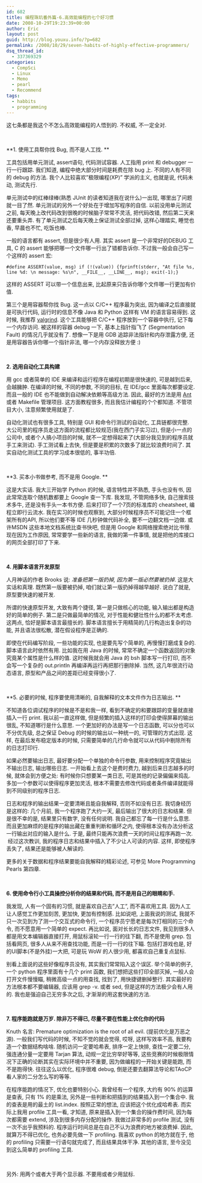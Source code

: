 ```yaml
---
id: 682
title: 编程珠玑番外篇-6.高效能编程的七个好习惯
date: 2008-10-29T19:23:39+00:00
author: Eric
layout: post
guid: http://blog.youxu.info/?p=682
permalink: /2008/10/29/seven-habits-of-highly-effective-programmers/
dsq_thread_id:
  - 337369329
categories:
  - CompSci
  - Linux
  - Memo
  - pearl
  - Recommend
tags:
  - habbits
  - programming
---
```

这七条都是我这个不怎么高效能编程的人悟到的. 不权威, 不一定全对. 

 

**1. 使用工具帮你找 Bug, 而不是人工找. **

工具包括用单元测试, assert语句, 代码测试容器. 人工指用 print 和 debugger 一行一行跟踪. 我们知道, 编程中绝大部分时间是耗费在除 bug 上. 不同的人有不同的 debug 的方法. 我个人比较喜欢&#8221;极限编程(XP)&#8221; 学派的主义, 也就是说, 代码未动, 测试先行. 

单元测试中的红棒绿棒(熟悉 JUnit 的读者知道我在说什么)一出现, 哪里出了问题就一目了然. 单元测试的另外一个好处在于增加写程序的自信. 以前没用单元测试之前, 每天晚上改代码改到很晚的时候脑子常常不灵活, 把代码改错, 然后第二天来还要重头弄. 有了单元测试之后每天晚上保证测试全部过掉, 这样心理踏实, 睡觉也香, 早晨也不忙, 吃饭也棒. 

一般的语言都有 assert, 但是很少有人用. 其实 assert 是一个非常好的DEBUG 工具, C 的 assert 能够把哪一个文件哪一行出了错都告诉你. 不过我一般会自己写一个这样的 assert 宏:

`#define ASSERT(value, msg) if (!(value)) {fprinft(stderr, "At file %s, line %d: \n message: %s\n", __FILE__, __LINE__, msg); exit(-1);}`

这样的 ASSERT 可以带一个信息出来, 比起原来只告诉你哪个文件哪一行更加有价值. 

第三个是用容器帮你找 Bug. 这一点以 C/C++ 程序最为突出, 因为编译之后直接就是可执行代码, 运行时的信息不像 Java 和 Python 这样有 VM 的语言容易得到. 这时候, 我推荐 [valgrind](http://valgrind.org/). 这个工具能够把 C/C++ 程序放到一个容器中执行, 记下每一个内存访问. 被这样的容器 debug 一下, 基本上指针指飞了 (Segmentation Fault) 的情况几乎就没有了. 想像一下是用 GDB 追踪非法指针和内存泄露方便, 还是用容器告诉你哪一个指针非法, 哪一个内存没释放方便 :)

 

**2. 选用自动化工具构建**

用 gcc 或者简单的 IDE 来编译和运行程序在编程初期是很快速的, 可是越到后来, 会越臃肿. 在编译的时候, 不同的参数, 不同的目标, 在 IDE/gcc 里面每次都要设定. 而且一般的 IDE 也不能做到自动解决依赖等高级方法. 因此, 最好的方法是用 [Ant](http://ant.apache.org/) 或者 Makefile 管理项目. 这方面教程很多, 而且我估计编程的个个都知道. 不管项目大小, 注意频繁使用就是了. 

自动化测试也有很多工具, 特别是 GUI 和命令行测试的自动化, 工具链都很完整. 大公司里的程序员走这方面的流程都比较规范(我在西门子实习过), 但是小一点的公司中, 或者个人搞小项目的时候, 就不一定想得起来了(大部分我见到的程序员就手工来测试). 手工测试看上去快, 但是要是积累的次数多了就比较浪费时间了. 其实自动化测试工具的学习成本很低的, 事半功倍. 

 

**3. 买本小书做参考, 而不是用 Google. **

这是大实话. 我大三开始学 Python 的时候, 语言特性并不熟悉, 手头也没有书, 因此常常连取个随机数都要上 Google 查一下库. 我发现, 不管网络多快, 自己搜索技术多牛, 还是没有手头一本书方便. 后来打印了一个7页的标准库的 cheatsheet, 编程立即行云流水. 我在实习的时候也观察到, 大部分时候程序员不可能记住一个框架所有的API, 所以他们要不等 IDE 几秒钟做代码补全, 要不一边翻文档一边做. 或许MSDN 这些本地文档系统比查书快吧, 但是用 Google 和网络搜索绝对比书慢. 现在因为工作原因, 常常要学一些新的语言, 我做的第一件事情, 就是把他的库接口的网页全部打印了下来. 

 

**4. 用脚本语言开发原型**

人月神话的作者 Brooks 说: _准备把第一版扔掉, 因为第一版必然要被扔掉_. 这是大实话和真理. 既然第一版要被扔掉, 咱们就让第一版扔掉得越早越好. 说白了就是, 原型要快速的被开发. 

所谓的快速原型开发, 大致有两个捷径, 第一是只做核心的功能, 输入输出都是构造好的简单的例子. 第二是只做最简单的情况, 对于性能和健壮性什么的都不太考虑. 这两点, 恰好是脚本语言最擅长的. 脚本语言擅长于用精简的几行构造出复杂的功能, 并且语法很松散, 潜在假设程序是正确的. 

即使在代码编写阶段, 一些功能的实现, 也是要先写个简单的, 再慢慢打磨成复杂的. 脚本语言此时依然有用. 比如我在用 Java 的时候, 常常不确定一个函数返回的对象究竟某个属性是什么样的值. 这时候我就会用 Java 的 bsh 脚本写一行打印, 而不会写一个复杂的 out.println 再编译再运行再把那行删除掉. 当然, 这几年很流行动态语言, 原型和产品之间的差距已经变得很小了. 

 

**5. 必要的时候, 程序要使用清晰的, 自我解释的文本文件作为日志输出. **

不知道各位调试程序的时候是不是和我一样, 看到不确定的和要跟踪的变量就直接插入一行 print. 我以前一直这样做, 但是频繁的插入这样的打印会使得屏幕的输出很乱, 不知道哪行是什么意思. 一个更加好的办法是写一个日志函数, 可以分也可以不分优先级, 总之保证 Debug 的时候的输出以一种统一的, 可管理的方式出现. 这样, 在最后发布稳定版本的时候, 只需要简单的几行命令就可以从代码中剔除所有的日志打印行. 

如果必然要输出日志, 最好要分配一个单独的命令行参数, 用来控制程序究竟输出不输出日志, 输出哪些日志. 一开始看上去这个是费时费力, 越到后来日志越多的时候, 就体会到方便之处: 有时候你只想要某一类日志, 可是其他的记录偏偏来捣乱. 多加一个参数可以使得程序更加灵活, 根本不需要去修改代码或者条件编译就能得到不同级别的程序日志.

日志和程序的输出结果一定要清晰且能自我解释, 否则不如没有日志. 我切身经历是这样的: 几个月前, 我一个程序跑了大约一天, 最后输出了很大的日志和结果. 但是很不幸的是, 结果里只有数字, 没有任何说明. 我自己都忘了每一行是什么意思. 而且更加麻烦的是程序的输出藏在重重判断和循环之内, 使得根本没有办法分析这一行输出对应的输入是什么. 于是, 最终只能再次浪费一天的时间让程序再跑一次.  经过这次教训, 我的程序日志和结果中插入了不少让人可读的内容. 这样, 即使程序丢失了, 结果还是能够被人解读的. 

更多的关于数据和程序结果要能自我解释的精彩论述, 可参见 More Programming Pearls 第四章. 

 

**6. 使用命令行小工具操控分析你的结果和代码, 而不是用自己的眼睛和手.**

我发现, 人有一个固有的习惯, 就是喜欢自己去&#8221;人工&#8221;, 而不喜欢用工具. 因为人工让人感觉工作更加刻苦, 更加快, 更加有控制感. 比如说吧, 上面我说的测试, 我就不只一次见到为了测一个交互式的命令行, 一个程序员宁愿老是每次打相同的三个命令, 而不愿意用一个简单的 expect. 再比如说, 面对长长的日志文件, 我见到很多人都是用文本编辑器直接打开, 用鼠标滚轮一行一行的往下翻, 而不是使用 grep. 包括看网页, 很多人从来不用查找功能, 而是一行一行的往下瞄. 包括打游戏也是, 好的UI脚本(不是外挂)一大把, 可是玩 WoW 的人很少用, 都喜欢自己重复点鼠标.

别看上面说的这些好像程序员没有, 其实我们常常陷入这个误区. 举个简单的例子, 一个 python 程序里面有十几个 print 函数, 我们想把这些打印全部灭掉, 一般人会打开文件慢慢瞄, 稍微高级一点的用查找, 找到了, 用快捷键删掉整行. 其实最好的方法根本都不要编辑器, 应该用 grep -v. 或者 sed, 但是这样的方法极少会有人用的. 我也是强迫自己无穷多次之后, 才渐渐的用这套快速的方法. 

 

**7. 程序能跑就是万岁. 除非万不得已, 尽量不要在性能上优化你的代码**

Knuth 名言: Premature optimization is the root of all evil. (提前优化是万恶之源). 一般我们写代码的时候, 不知不觉的就会觉得, 哎呀, 这样写效率不高, 我要构造一个数据结构啥啥. 随机访问一定要哈希表, 排序一定上快排, 查找一定要二分, 强连通分量一定要用 Tarjan 算法, 动规一定比穷举好等等, 这些竞赛的时候极限情况下正确的论断其实在实际环境中并不重要, 因为做编程的一开始关键是能跑, 而不是跑得快. 往往这么以优化, 程序很难 debug, 倒是还要去翻算法导论和TAoCP 看人家的二分怎么写的等等. 

在程序能跑的情况下, 优化也要特别小心. 我曾经有一个程序, 大约有 90% 的运算是查表, 只有 1% 的是乘法, 另外是一些判断和把插到的结果插入到一个集合中. 我的查表是用的最土的 list.index. 按照正常的想法, 应该把这个优化成哈希表. 而实际上我用 profile 工具一看, 才知道, 原来是插入到一个集合的操作费时间, 因为每次都需要 extend, 涉及到很多内存分配的操作. 我做过非常多的 profile 测试, 没有一次不出乎我预料的. 程序运行时间总是在自己不认为浪费的地方被浪费掉. 因此, 就算万不得已优化, 也务必要先做一下 profiling. 我喜欢 python 的地方就在于, 他的 profiling 只需要一行语句就完成了, 而且结果具体干净. 其他的语言, 至今没见到这么简单的 profiling 工具. 

 

另外: 用两个或者大于两个显示器. 不要用或者少用鼠标.
